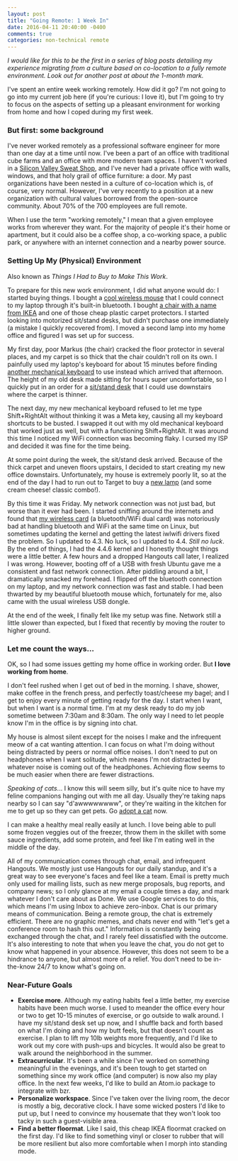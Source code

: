 ```yaml
---
layout: post
title: "Going Remote: 1 Week In"
date: 2016-04-11 20:40:00 -0400
comments: true
categories: non-technical remote
---
```


_I would like for this to be the first in a series of blog posts detailing my experience migrating from a culture based on co-location to a fully remote environment. Look out for another post at about the 1-month mark._

I've spent an entire week working remotely. How did it go? I'm not going to go into my current job here (if you're curious: I love it), but I'm going to try to focus on the aspects of setting up a pleasant environment for working from home and how I coped during my first week.

### But first: some background ###

I've never worked remotely as a professional software engineer for more than one day at a time until now. I've been a part of an office with traditional cube farms and an office with more modern team spaces. I haven't worked in a [Silicon Valley Sweat Shop](https://twitter.com/ptone/status/582764080219320323), and I've never had a private office with walls, windows, and that holy grail of office furniture: a door. My past organizations have been nested in a culture of co-location which is, of course, very normal. However, I've very recently to a position at a new organization with cultural values borrowed from the open-source community. About 70% of the 700 employees are full remote.

When I use the term "working remotely," I mean that a given employee works from wherever they want. For the majority of people it's their home or apartment, but it could also be a coffee shop, a co-working space, a public park, or anywhere with an internet connection and a nearby power source.

### Setting Up My (Physical) Environment ###

Also known as _Things I Had to Buy to Make This Work_.

To prepare for this new work environment, I did what anyone would do: I started buying things. I bought a [cool wireless mouse](http://amzn.to/1Q3HywG) that I could connect to my laptop through it's built-in bluetooth. I bought [a chair with a name from IKEA](http://www.ikea.com/us/en/catalog/products/00103102/#/90289172) and one of those cheap plastic carpet protectors. I started looking into motorized sit/stand desks, but didn't purchase one immediately (a mistake I quickly recovered from). I moved a second lamp into my home office and figured I was set up for success.

My first day, poor Markus (the chair) cracked the floor protector in several places, and my carpet is so thick that the chair couldn't roll on its own. I painfully used my laptop's keyboard for about 15 minutes before finding [another mechanical keyboard](http://amzn.to/1MqycR8) to use instead which arrived that afternoon. The height of my old desk made sitting for hours super uncomfortable, so I quickly put in an order for a [sit/stand desk](https://www.myupdesk.com/) that I could use downstairs where the carpet is thinner.

The next day, my new mechanical keyboard refused to let me type Shift+RightAlt without thinking it was a Meta key, causing all my keyboard shortcuts to be busted. I swapped it out with my old mechanical keyboard that worked just as well, but with a functioning Shift+RightAlt. It was around this time I noticed my WiFi connection was becoming flaky. I cursed my ISP and decided it was fine for the time being.

At some point during the week, the sit/stand desk arrived. Because of the thick carpet and uneven floors upstairs, I decided to start creating my new office downstairs. Unfortunately, my house is extremely poorly lit, so at the end of the day I had to run out to Target to buy a [new lamp](http://www.target.com/p/threshold-torchiere-floor-lamp-with-alabaster-glass-shade-oil-rubbed-bronze/-/A-14580986) (and some cream cheese! classic combo!).

By this time it was Friday. My network connection was not just bad, but worse than it ever had been. I started sniffing around the internets and found that [my wireless card](https://www-ssl.intel.com/content/www/us/en/wireless-products/dual-band-wireless-ac-7260-bluetooth.html) (a bluetooth/WiFi dual card) was notoriously bad at handling bluetooth and WiFi at the same time on Linux, but sometimes updating the kernel and getting the latest iwlwifi drivers fixed the problem. So I updated to 4.3. No luck, so I updated to 4.4. _Still no luck_. By the end of things, I had the 4.4.6 kernel and I honestly thought things were a little better. A few hours and a dropped Hangouts call later, I realized I was wrong. However, booting off of a USB with fresh Ubuntu gave me a consistent and fast network connection. After piddling around a bit, I dramatically smacked my forehead. I flipped off the bluetooth connection on my laptop, and my network connection was fast and stable. I had been thwarted by my beautiful bluetooth mouse which, fortunately for me, also came with the usual wireless USB dongle.

At the end of the week, I finally felt like my setup was fine. Network still a little slower than expected, but I fixed that recently by moving the router to higher ground.

### Let me count the ways... ###

OK, so I had some issues getting my home office in working order. But __I love working from home__.

I don't feel rushed when I get out of bed in the morning. I shave, shower, make coffee in the french press, and perfectly toast/cheese my bagel; and I get to enjoy every minute of getting ready for the day. I start when I want, but when I want is a normal time. I'm at my desk ready to do my job sometime between 7:30am and 8:30am. The only way I need to let people know I'm in the office is by signing into chat.

My house is almost silent except for the noises I make and the infrequent meow of a cat wanting attention. I can focus on what I'm doing without being distracted by peers or normal office noises. I don't need to put on headphones when I want solitude, which means I'm not distracted by whatever noise is coming out of the headphones. Achieving flow seems to be much easier when there are fewer distractions.

_Speaking of cats_... I know this will seem silly, but it's quite nice to have my feline companions hanging out with me all day. Usually they're taking naps nearby so I can say "d'awwwwwwww", or they're waiting in the kitchen for me to get up so they can get pets. Go [adopt a cat](http://www.adoptapet.com/cat-adoption) now.

I can make a healthy meal really easily at lunch. I love being able to pull some frozen veggies out of the freezer, throw them in the skillet with some sauce ingredients, add some protein, and feel like I'm eating well in the middle of the day.

All of my communication comes through chat, email, and infrequent Hangouts. We mostly just use Hangouts for our daily standup, and it's a great way to see everyone's faces and feel like a team. Email is pretty much only used for mailing lists, such as new merge proposals, bug reports, and company news; so I only glance at my email a couple times a day, and mark whatever I don't care about as Done. We use Google services to do this, which means I'm using Inbox to achieve zero-inbox. Chat is our primary means of communication. Being a remote group, the chat is extremely efficient. There are no graphic memes, and chats never end with "let's get a conference room to hash this out." Information is constantly being exchanged through the chat, and I rarely feel dissatisfied with the outcome. It's also interesting to note that when you leave the chat, you do not get to know what happened in your absence. However, this does not seem to be a hindrance to anyone, but almost more of a relief. You don't need to be in-the-know 24/7 to know what's going on.

### Near-Future Goals ###

* __Exercise more__. Although my eating habits feel a little better, my exercise habits have been much worse. I used to meander the office every hour or two to get 10-15 minutes of exercise, or go outside to walk around. I have my sit/stand desk set up now, and I shuffle back and forth based on what I'm doing and how my butt feels, but that doesn't count as exercise. I plan to lift my 10lb weights more frequently, and I'd like to work out my core with push-ups and bicycles. It would also be great to walk around the neighborhood in the summer.
* __Extracurricular__. It's been a while since I've worked on something meaningful in the evenings, and it's been tough to get started on something since my work office (and computer) is now also my play office. In the next few weeks, I'd like to build an Atom.io package to integrate with bzr.
* __Personalize workspace__. Since I've taken over the living room, the decor is mostly a big, decorative clock. I have some wicked posters I'd like to put up, but I need to convince my housemate that they won't look too tacky in such a guest-visible area.
* __Find a better floormat__. Like I said, this cheap IKEA floormat cracked on the first day. I'd like to find something vinyl or closer to rubber that will be more resilient but also more comfortable when I morph into standing mode.
